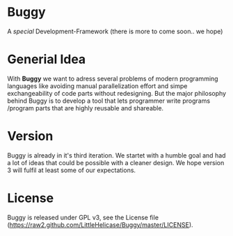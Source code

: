 Buggy
=====

A *special* Development-Framework (there is more to come soon.. we hope)

Generial Idea
=============

With **Buggy** we want to adress several problems of modern programming languages like avoiding manual parallelization effort and simpe exchangeability of code parts without redesigning. But the major philosophy behind Buggy is to develop a tool that lets programmer write programs /program parts that are highly reusable and shareable. 

Version
=======

Buggy is already in it's third iteration. We startet with a humble goal and had a lot of ideas that could be possible with a cleaner design. We hope version 3 will fulfil at least some of our expectations.

License
=======

Buggy is released under GPL v3, see the License file (https://raw2.github.com/LittleHelicase/Buggy/master/LICENSE).
